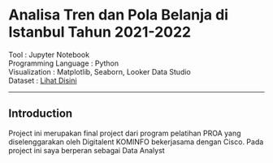 # Analisa Tren dan Pola Belanja di Istanbul Tahun 2021-2022

Tool : Jupyter Notebook <br>
Programming Language : Python <br>
Visualization : Matplotlib, Seaborn, Looker Data Studio <br>
Dataset : [Lihat Disini](https://www.kaggle.com/datasets/mehmettahiraslan/customer-shopping-dataset/data)

---

## Introduction
Project ini merupakan final project dari program pelatihan PROA yang diselenggarakan oleh Digitalent KOMINFO bekerjasama dengan Cisco. Pada project ini saya berperan sebagai Data Analyst 

